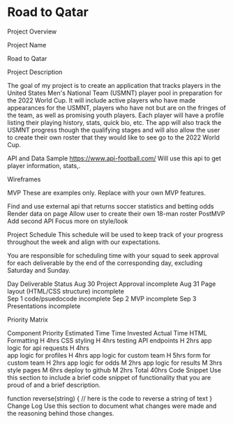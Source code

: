 # Road to Qatar
Project Overview

Project Name

Road to Qatar

Project Description

The goal of my project is to create an application that tracks players in the United States Men's National Team (USMNT) player pool in preparation for the 2022 World Cup. It will include active players who have made appearances for the USMNT, players who have not but are on the fringes of the team, as well as promising youth players. Each player will have a profile listing their playing history, stats, quick bio, etc. The app will also track the USMNT progress though the qualifying stages and will also allow the user to create their own roster that they would like to see go to the 2022 World Cup.

API and Data Sample
https://www.api-football.com/ Will use this api to get player information, stats,.

Wireframes



MVP
These are examples only. Replace with your own MVP features.

Find and use external api that returns soccer statistics and betting odds
Render data on page
Allow user to create their own 18-man roster
PostMVP
Add second API
Focus more on style/look

Project Schedule
This schedule will be used to keep track of your progress throughout the week and align with our expectations.

You are responsible for scheduling time with your squad to seek approval for each deliverable by the end of the corresponding day, excluding Saturday and Sunday.

Day	Deliverable				Status
Aug 30	Project Approval                        incomplete
Aug 31	Page layout (HTML/CSS structure)        incomplete	
Sep 1	code/psuedocode                         incomplete
Sep 2	MVP	                                incomplete
Sep 3	Presentations                           incomplete	

Priority Matrix


Component			Priority	Estimated Time	Time Invested	Actual Time
HTML Formatting                   H                  4hrs
CSS styling                       H                  4hrs
testing API endpoints             H                  2hrs
app logic for api requests        H                  4hrs                  
app logic for profiles            H                  4hrs
app logic for custom team         H                  5hrs
form for custom team              H                  2hrs
app logic for odds                M                  2hrs
app logic for results             M                  3hrs
style pages                       M                  6hrs
deploy to github                  M                  2hrs
Total
40hrs
Code Snippet
Use this section to include a brief code snippet of functionality that you are proud of and a brief description.

function reverse(string) {
	// here is the code to reverse a string of text
}
Change Log
Use this section to document what changes were made and the reasoning behind those changes. 
